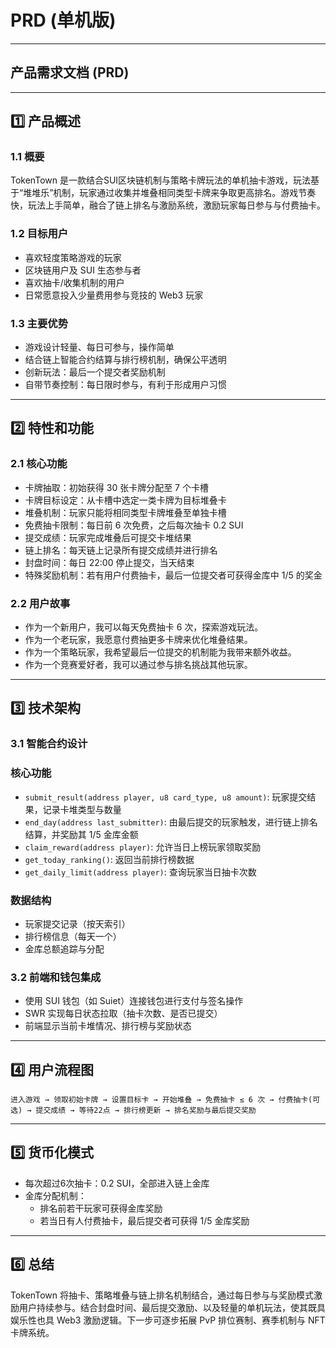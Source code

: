 # PRD (单机版)

---

## 产品需求文档 (PRD)

---

## 1️⃣ 产品概述

### 1.1 概要

TokenTown 是一款结合SUI区块链机制与策略卡牌玩法的单机抽卡游戏，玩法基于“堆堆乐”机制，玩家通过收集并堆叠相同类型卡牌来争取更高排名。游戏节奏快，玩法上手简单，融合了链上排名与激励系统，激励玩家每日参与与付费抽卡。

### 1.2 目标用户

- 喜欢轻度策略游戏的玩家
- 区块链用户及 SUI 生态参与者
- 喜欢抽卡/收集机制的用户
- 日常愿意投入少量费用参与竞技的 Web3 玩家

### 1.3 主要优势

- 游戏设计轻量、每日可参与，操作简单
- 结合链上智能合约结算与排行榜机制，确保公平透明
- 创新玩法：最后一个提交者奖励机制
- 自带节奏控制：每日限时参与，有利于形成用户习惯

---

## 2️⃣ 特性和功能

### 2.1 核心功能

- 卡牌抽取：初始获得 30 张卡牌分配至 7 个卡槽
- 卡牌目标设定：从卡槽中选定一类卡牌为目标堆叠卡
- 堆叠机制：玩家只能将相同类型卡牌堆叠至单独卡槽
- 免费抽卡限制：每日前 6 次免费，之后每次抽卡 0.2 SUI
- 提交成绩：玩家完成堆叠后可提交卡堆结果
- 链上排名：每天链上记录所有提交成绩并进行排名
- 封盘时间：每日 22:00 停止提交，当天结束
- 特殊奖励机制：若有用户付费抽卡，最后一位提交者可获得金库中 1/5 的奖金

### 2.2 用户故事

- 作为一个新用户，我可以每天免费抽卡 6 次，探索游戏玩法。
- 作为一个老玩家，我愿意付费抽更多卡牌来优化堆叠结果。
- 作为一个策略玩家，我希望最后一位提交的机制能为我带来额外收益。
- 作为一个竞赛爱好者，我可以通过参与排名挑战其他玩家。

---

## 3️⃣ 技术架构

### 3.1 智能合约设计

### 核心功能

- `submit_result(address player, u8 card_type, u8 amount)`: 玩家提交结果，记录卡堆类型与数量
- `end_day(address last_submitter)`: 由最后提交的玩家触发，进行链上排名结算，并奖励其 1/5 金库金额
- `claim_reward(address player)`: 允许当日上榜玩家领取奖励
- `get_today_ranking()`: 返回当前排行榜数据
- `get_daily_limit(address player)`: 查询玩家当日抽卡次数

### 数据结构

- 玩家提交记录（按天索引）
- 排行榜信息（每天一个）
- 金库总额追踪与分配

### 3.2 前端和钱包集成

- 使用 SUI 钱包（如 Suiet）连接钱包进行支付与签名操作
- SWR 实现每日状态拉取（抽卡次数、是否已提交）
- 前端显示当前卡堆情况、排行榜与奖励状态

---

## 4️⃣ 用户流程图

```
进入游戏 → 领取初始卡牌 → 设置目标卡 → 开始堆叠 → 免费抽卡 ≤ 6 次 → 付费抽卡(可选) → 提交成绩 → 等待22点 → 排行榜更新 → 排名奖励与最后提交奖励

```

---

## 5️⃣ 货币化模式

- 每次超过6次抽卡：0.2 SUI，全部进入链上金库
- 金库分配机制：
    - 排名前若干玩家可获得金库奖励
    - 若当日有人付费抽卡，最后提交者可获得 1/5 金库奖励

---

## 6️⃣ 总结

TokenTown 将抽卡、策略堆叠与链上排名机制结合，通过每日参与与奖励模式激励用户持续参与。结合封盘时间、最后提交激励、以及轻量的单机玩法，使其既具娱乐性也具 Web3 激励逻辑。下一步可逐步拓展 PvP 排位赛制、赛季机制与 NFT 卡牌系统。

